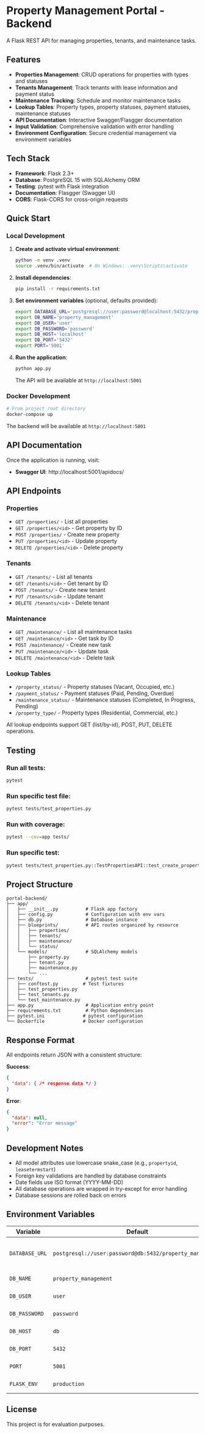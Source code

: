 # Property Management Portal - Backend

A Flask REST API for managing properties, tenants, and maintenance tasks.

## Features

- **Properties Management**: CRUD operations for properties with types and statuses
- **Tenants Management**: Track tenants with lease information and payment status
- **Maintenance Tracking**: Schedule and monitor maintenance tasks
- **Lookup Tables**: Property types, property statuses, payment statuses, maintenance statuses
- **API Documentation**: Interactive Swagger/Flasgger documentation
- **Input Validation**: Comprehensive validation with error handling
- **Environment Configuration**: Secure credential management via environment variables

## Tech Stack

- **Framework**: Flask 2.3+
- **Database**: PostgreSQL 15 with SQLAlchemy ORM
- **Testing**: pytest with Flask integration
- **Documentation**: Flasgger (Swagger UI)
- **CORS**: Flask-CORS for cross-origin requests

## Quick Start

### Local Development

1. **Create and activate virtual environment**:
   ```bash
   python -m venv .venv
   source .venv/bin/activate  # On Windows: .venv\Scripts\activate
   ```

2. **Install dependencies**:
   ```bash
   pip install -r requirements.txt
   ```

3. **Set environment variables** (optional, defaults provided):
   ```bash
   export DATABASE_URL='postgresql://user:password@localhost:5432/property_management'
   export DB_NAME='property_management'
   export DB_USER='user'
   export DB_PASSWORD='password'
   export DB_HOST='localhost'
   export DB_PORT='5432'
   export PORT='5001'
   ```

4. **Run the application**:
   ```bash
   python app.py
   ```

   The API will be available at `http://localhost:5001`

### Docker Development

```bash
# From project root directory
docker-compose up
```

The backend will be available at `http://localhost:5001`

## API Documentation

Once the application is running, visit:
- **Swagger UI**: http://localhost:5001/apidocs/

## API Endpoints

### Properties
- `GET /properties/` - List all properties
- `GET /properties/<id>` - Get property by ID
- `POST /properties/` - Create new property
- `PUT /properties/<id>` - Update property
- `DELETE /properties/<id>` - Delete property

### Tenants
- `GET /tenants/` - List all tenants
- `GET /tenants/<id>` - Get tenant by ID
- `POST /tenants/` - Create new tenant
- `PUT /tenants/<id>` - Update tenant
- `DELETE /tenants/<id>` - Delete tenant

### Maintenance
- `GET /maintenance/` - List all maintenance tasks
- `GET /maintenance/<id>` - Get task by ID
- `POST /maintenance/` - Create new task
- `PUT /maintenance/<id>` - Update task
- `DELETE /maintenance/<id>` - Delete task

### Lookup Tables
- `/property_status/` - Property statuses (Vacant, Occupied, etc.)
- `/payment_status/` - Payment statuses (Paid, Pending, Overdue)
- `/maintenance_status/` - Maintenance statuses (Completed, In Progress, Pending)
- `/property_type/` - Property types (Residential, Commercial, etc.)

All lookup endpoints support GET (list/by-id), POST, PUT, DELETE operations.

## Testing

### Run all tests:
```bash
pytest
```

### Run specific test file:
```bash
pytest tests/test_properties.py
```

### Run with coverage:
```bash
pytest --cov=app tests/
```

### Run specific test:
```bash
pytest tests/test_properties.py::TestPropertiesAPI::test_create_property
```

## Project Structure

```
portal-backend/
├── app/
│   ├── __init__.py          # Flask app factory
│   ├── config.py            # Configuration with env vars
│   ├── db.py                # Database instance
│   ├── blueprints/          # API routes organized by resource
│   │   ├── properties/
│   │   ├── tenants/
│   │   ├── maintenance/
│   │   └── status/
│   └── models/              # SQLAlchemy models
│       ├── property.py
│       ├── tenant.py
│       ├── maintenance.py
│       └── ...
├── tests/                   # pytest test suite
│   ├── conftest.py         # Test fixtures
│   ├── test_properties.py
│   ├── test_tenants.py
│   └── test_maintenance.py
├── app.py                   # Application entry point
├── requirements.txt         # Python dependencies
├── pytest.ini              # pytest configuration
└── Dockerfile              # Docker configuration
```

## Response Format

All endpoints return JSON with a consistent structure:

**Success**:
```json
{
  "data": { /* response data */ }
}
```

**Error**:
```json
{
  "data": null,
  "error": "Error message"
}
```

## Development Notes

- All model attributes use lowercase snake_case (e.g., `propertyid`, `leasetermstart`)
- Foreign key validations are handled by database constraints
- Date fields use ISO format (YYYY-MM-DD)
- All database operations are wrapped in try-except for error handling
- Database sessions are rolled back on errors

## Environment Variables

| Variable | Default | Description |
|----------|---------|-------------|
| `DATABASE_URL` | `postgresql://user:password@db:5432/property_management` | Full database connection string |
| `DB_NAME` | `property_management` | Database name |
| `DB_USER` | `user` | Database user |
| `DB_PASSWORD` | `password` | Database password |
| `DB_HOST` | `db` | Database host |
| `DB_PORT` | `5432` | Database port |
| `PORT` | `5001` | Application port |
| `FLASK_ENV` | `production` | Flask environment |

## License

This project is for evaluation purposes.

